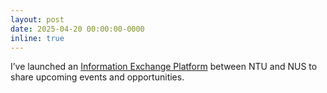 ```yaml
---
layout: post
date: 2025-04-20 00:00:00-0000
inline: true
---
```


I’ve launched an [Information Exchange Platform](https://lucky-reactor.notion.site/ntu-nus) between NTU and NUS to share upcoming events and opportunities.
